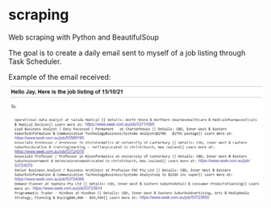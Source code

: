 # scraping
Web scraping with Python and BeautifulSoup

The goal is to create a daily email sent to myself of a job listing through Task Scheduler.

Example of the email received:
![image](https://github.com/j-karn/scraping/blob/main/sample_output.JPG)
